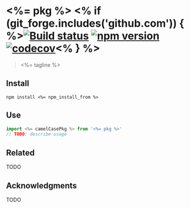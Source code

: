 # <%= pkg %> <% if (git_forge.includes('github.com')) { %>[![Build status](https://travis-ci.org/<%=git_group%>/<%=pkg%>.svg?branch=master)](https://travis-ci.org/<%=git_group%>/<%=pkg%>) [![npm version](https://img.shields.io/npm/v/<%=pkg%>.svg)](https://npmjs.org/package/<%=pkg%>) [![codecov](https://codecov.io/gh/<%=git_group%>/<%=pkg%>/branch/master/graph/badge.svg)](https://codecov.io/gh/<%=git_group%>/<%=pkg%>)<% } %>

> <%= tagline %>

## Install

``` shell
npm install <%= npm_install_from %>
```

## Use

``` typescript
import <%= camelCasePkg %> from '<%= pkg %>'
// TODO: describe usage
```

## Related

TODO

## Acknowledgments

TODO
